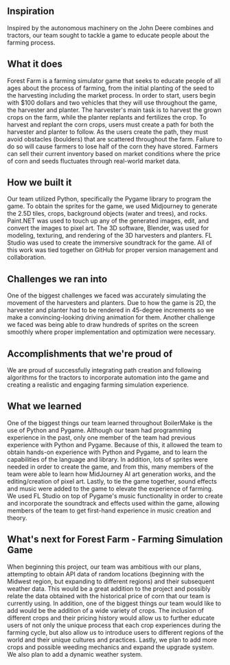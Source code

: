 ## Inspiration
Inspired by the autonomous machinery on the John Deere combines and tractors, our team sought to tackle a game to educate people about the farming process. 
## What it does
Forest Farm is a farming simulator game that seeks to educate people of all ages about the process of farming, from the initial planting of the seed to the harvesting including the market process. In order to start, users begin with $100 dollars and two vehicles that they will use throughout the game, the harvester and planter. The harvester's main task is to harvest the grown crops on the farm, while the planter replants and fertilizes the crop. To harvest and replant the corn crops, users must create a path for both the harvester and planter to follow. As the users create the path, they must avoid obstacles (boulders) that are scattered throughout the farm. Failure to do so will cause farmers to lose half of the corn they have stored. Farmers can sell their current inventory based on market conditions where the price of corn and seeds fluctuates through real-world market data.
## How we built it
Our team utilized Python, specifically the Pygame library to program the game. To obtain the sprites for the game, we used Midjourney to generate the 2.5D tiles, crops, background objects (water and trees), and rocks. Paint.NET was used to touch up any of the generated images, edit, and convert the images to pixel art. The 3D software, Blender, was used for modeling, texturing, and rendering of the 3D harvesters and planters. FL Studio was used to create the immersive soundtrack for the game. All of this work was tied together on GitHub for proper version management and collaboration.
## Challenges we ran into
One of the biggest challenges we faced was accurately simulating the movement of the harvesters and planters. Due to how the game is 2D, the harvester and planter had to be rendered in 45-degree increments so we make a convincing-looking driving animation for them. Another challenge we faced was being able to draw hundreds of sprites on the screen smoothly where proper implementation and optimization were necessary.
## Accomplishments that we're proud of
We are proud of successfully integrating path creation and following algorithms for the tractors to incorporate automation into the game and creating a realistic and engaging farming simulation experience.
## What we learned
One of the biggest things our team learned throughout BoilerMake is the use of Python and Pygame. Although our team had programming experience in the past, only one member of the team had previous experience with Python and Pygame. Because of this, it allowed the team to obtain hands-on experience with Python and Pygame, and to learn the capabilities of the language and library. In addition, lots of sprites were needed in order to create the game, and from this, many members of the team were able to learn how MidJourney AI art generation works, and the editing/creation of pixel art. Lastly, to tie the game together, sound effects and music were added to the game to elevate the experience of farming. We used FL Studio on top of Pygame's music functionality in order to create and incorporate the soundtrack and effects used within the game, allowing members of the team to get first-hand experience in music creation and theory.
## What's next for Forest Farm - Farming Simulation Game
When beginning this project, our team was ambitious with our plans, attempting to obtain API data of random locations (beginning with the Midwest region, but expanding to different regions) and their subsequent weather data. This would be a great addition to the project and possibly relate the data obtained with the historical price of corn that our team is currently using. In addition, one of the biggest things our team would like to add would be the addition of a wide variety of crops. The inclusion of different crops and their pricing history would allow us to further educate users of not only the unique process that each crop experiences during the farming cycle, but also allow us to introduce users to different regions of the world and their unique cultures and practices. Lastly, we plan to add more crops and possible weeding mechanics and expand the upgrade system. We also plan to add a dynamic weather system. 
